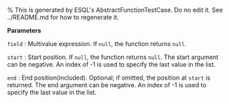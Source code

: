 % This is generated by ESQL's AbstractFunctionTestCase. Do no edit it. See ../README.md for how to regenerate it.

**Parameters**

`field`
:   Multivalue expression. If `null`, the function returns `null`.

`start`
:   Start position. If `null`, the function returns `null`. The start argument can be negative. An index of -1 is used to specify the last value in the list.

`end`
:   End position(included). Optional; if omitted, the position at `start` is returned. The end argument can be negative. An index of -1 is used to specify the last value in the list.

